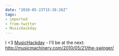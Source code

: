 ```yaml
---
date: "2010-05-23T15:38:26Z"
tags:
- imported
- from-twitter
- MusicHackday
---
```

I &lt;3 [MusicHackday](/tags/musichackday) - I'll be at the next: http://musicmachinery.com/2010/05/21/the-swinger/
